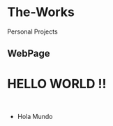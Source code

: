 # The-Works
Personal Projects
## WebPage
<!DOCTYPE html>
<html>
<head>
</head>
<body>

<h1>HELLO WORLD !!</h1> <br>
  <!-- ul>li*10 -->
  <ul>
     <li>Hola Mundo</li>
  </ul
</body>
</html>
